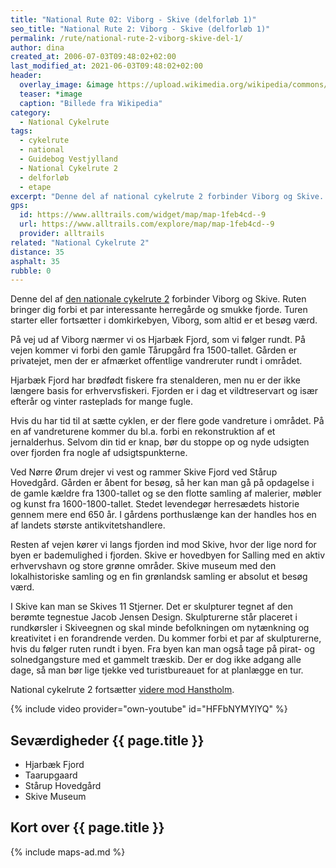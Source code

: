 ```yaml
---
title: "National Rute 02: Viborg - Skive (delforløb 1)"
seo_title: "National Rute 2: Viborg - Skive (delforløb 1)"
permalink: /rute/national-rute-2-viborg-skive-del-1/
author: dina
created_at: 2006-07-03T09:48:02+02:00
last_modified_at: 2021-06-03T09:48:02+02:00
header:
  overlay_image: &image https://upload.wikimedia.org/wikipedia/commons/4/4c/Viborg_fra_Norreso.jpeg
  teaser: *image
  caption: "Billede fra Wikipedia"
category:
  - National Cykelrute
tags:
  - cykelrute
  - national
  - Guidebog Vestjylland
  - National Cykelrute 2
  - delforløb
  - etape
excerpt: "Denne del af national cykelrute 2 forbinder Viborg og Skive. Ruten bringer dig forbi et par interessante herregårde og smukke fjorde. Turen starter eller fortsætter i domkirkebyen, Viborg, som altid er et besøg værd."
gps:
  id: https://www.alltrails.com/widget/map/map-1feb4cd--9
  url: https://www.alltrails.com/explore/map/map-1feb4cd--9
  provider: alltrails
related: "National Cykelrute 2"
distance: 35
asphalt: 35
rubble: 0
---
```


Denne del af [den nationale cykelrute 2](/rute/national-rute-2-hanstholm-kobenhavn/) forbinder Viborg og Skive. Ruten bringer dig forbi et par interessante herregårde og smukke fjorde. Turen starter eller fortsætter i domkirkebyen, Viborg, som altid er et besøg værd.

På vej ud af Viborg nærmer vi os Hjarbæk Fjord, som vi følger rundt. På vejen kommer vi forbi den gamle Tårupgård fra 1500-tallet. Gården er privatejet, men der er afmærket offentlige vandreruter rundt i området.

Hjarbæk Fjord har brødfødt fiskere fra stenalderen, men nu er der ikke længere basis for erhvervsfiskeri. Fjorden er i dag et vildtreservart og især efterår og vinter rasteplads for mange fugle.

Hvis du har tid til at sætte cyklen, er der flere gode vandreture i området. På en af vandreturene kommer du bl.a. forbi en rekonstruktion af et jernalderhus. Selvom din tid er knap, bør du stoppe op og nyde udsigten over fjorden fra nogle af udsigtspunkterne.

Ved Nørre Ørum drejer vi vest og rammer Skive Fjord ved Stårup Hovedgård. Gården er åbent for besøg, så her kan man gå på opdagelse i de gamle kældre fra 1300-tallet og se den flotte samling af malerier, møbler og kunst fra 1600-1800-tallet. Stedet levendegør herresædets historie gennem mere end 650 år. I gårdens porthuslænge kan der handles hos en af landets største antikvitetshandlere.

Resten af vejen kører vi langs fjorden ind mod Skive, hvor der lige nord for byen er bademulighed i fjorden. Skive er hovedbyen for Salling med en aktiv erhvervshavn og store grønne områder. Skive museum med den lokalhistoriske samling og en fin grønlandsk samling er absolut et besøg værd.

I Skive kan man se Skives 11 Stjerner. Det er skulpturer tegnet af den berømte tegnestue Jacob Jensen Design. Skulpturerne står placeret i rundkørsler i Skiveegnen og skal minde befolkningen om nytænkning og kreativitet i en forandrende verden. Du kommer forbi et par af skulpturerne, hvis du følger ruten rundt i byen. Fra byen kan man også tage på pirat- og solnedgangsture med et gammelt træskib. Der er dog ikke adgang alle dage, så man bør lige tjekke ved turistbureauet for at planlægge en tur.

National cykelrute 2 fortsætter [videre mod Hanstholm](/rute/national-rute-2-nykoebing-hanstholm-del-3/).

{% include video provider="own-youtube" id="HFFbNYMYlYQ" %}

## Seværdigheder {{ page.title }}

- Hjarbæk Fjord
- Taarupgaard
- Stårup Hovedgård
- Skive Museum

## Kort over {{ page.title }}

{% include maps-ad.md %}
